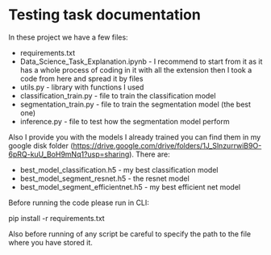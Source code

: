 # Testing task documentation

In these project we have a few files:

- requirements.txt
- Data_Science_Task_Explanation.ipynb - I recommend to start from it as it has a whole process of coding in it with all the extension then I took a code from here and spread it by files
- utils.py - library with functions I used
- classification_train.py - file to train the classification model
- segmentation_train.py - file to train the segmentation model (the best one)
- inference.py - file to test how the segmentation model perform

Also I provide you with the models I already trained you can find them in my google disk folder (https://drive.google.com/drive/folders/1J_SlnzurrwiB9O-6pRQ-kuU_BoH9mNq1?usp=sharing). There are:
- best_model_classification.h5 - my best classification model
- best_model_segment_resnet.h5 - the resnet model
- best_model_segment_efficientnet.h5 - my best efficient net model

Before running the code please run in CLI:

pip install -r requirements.txt

Also before running of any script be careful to specify the path to the file where you have stored it.
